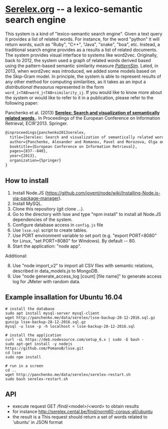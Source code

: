 [Serelex.org](http://www.serelex.org/) -- a lexico-semantic search engine
=======

This system is a kind of "lexico-semantic search engine". Given a text query it provides a list of related words. For instance, for the word "python" it will return words, such as "Ruby", "C++", "Java", "snake", "boa", etc. Instead, a traditional search engine provides as a results a list of related documents. The system provides visual interface to systems like word2vec. Originally, back to 2012, the system used a graph of related words derived based using the pattern-based semantic similarity measure [*PatternSim*](http://www.oegai.at/konvens2012/proceedings/23_panchenko12p/). Lated, in 2013, when word2vec was introduced, we added some models based on the Skip-Gram model. In principle, the system is able to represent results of any other method for computing similarities, as it takes as an input a *distributional thesaurus* represented in the form ```word_i<TAB>word_j<TAB>similarity_ij```. If you would like to know more about the system or would like to refer to it in a publication, please refer to the following paper:
 
Panchenko et al. (2013) [**Serelex: Search and visualization of semantically related words**.](http://link.springer.com/chapter/10.1007/978-3-642-36973-5_97). In Proceedings of the European Conference on Information Retrieval, ECIR'2013. Springer.

```latex
@inproceedings{panchenko2013serelex,
  title={Serelex: Search and visualization of semantically related words},
  author={Panchenko, Alexander and Romanov, Pavel and Morozova, Olga and Naets, Hubert and Philippovich, Andrey and Romanov, Alexey and Fairon, C{\'e}drick},
  booktitle={European Conference on Information Retrieval},
  pages={837--840},
  year={2013},
  organization={Springer}
}
```

How to install
--------------

1. Install Node.JS (https://github.com/joyent/node/wiki/Installing-Node.js-via-package-manager).
2. Install MySQL.
3. Clone this repository (git clone ...).
4. Go to the directory with lsse and type "npm install" to install all Node.JS dependencies of the system.
5. Configure database access in `config.js` file
6. Use `lsse.sql` script to create tables.
6. Use PORT environment variable to set port (e.g. "export PORT=8080" for Linux, "set PORT=8080" for Windows). By default -- 80.
7. Start the application: "node app".

Additional: 

8. Use "node import_v2" to import all CSV files with semantic relations, described in data_models.js to MongoDB.
9. Use "node generate_access_log [count] [file name]" to generate access log for JMeter with random data.

Example insallation for Ubuntu 16.04
------------------------------------

```
# install the database
sudo apt install mysql-server mysql-client
wget http://panchenko.me/data/serelex/lsse-backup-28-12-2016.sql.gz
gunzip lsse-backup-28-12-2016.sql.gz 
mysql -u lsse -p -h localhost < lsse-backup-28-12-2016.sql

# install the application 
curl -sL https://deb.nodesource.com/setup_6.x | sudo -E bash -
sudo apt-get install -y nodejs
https://github.com/PomanoB/lsse.git
cd lsse
sudo npm install

# run in a screen
cd ..
wget http://panchenko.me/data/serelex/serelex-restart.sh
sudo bash serelex-restart.sh
```


API
---

- execute request GET /find/&lt;model&gt;/&lt;word&gt; to obtain results
- for instance  http://serelex.cental.be/find/norm60-corpus-all/ubuntu
- the result is a This request should return a set of words related to 'ubuntu' in JSON format


